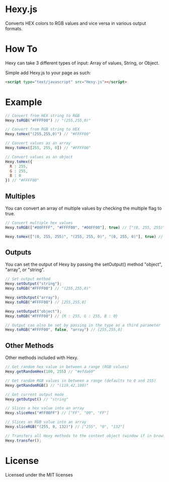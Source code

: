 Hexy.js
=======

Converts HEX colors to RGB values and vice versa in various output formats.

How To
======

Hexy can take 3 different types of input: Array of values, String, or Object.

Simple add Hexy.js to your page as such:

```html
<script type="text/javascript" src="Hexy.js"></script>
```

Example
=======

```javascript
// Convert from HEX string to RGB
Hexy.toRGB("#FFFF00") // "(255,255,0)"

// Convert from RGB string to HEX
Hexy.toHex("(255,255,0)") // "#FFFF00"

// Convert values as an array
Hexy.toHex([255, 255, 0]) // "#FFFF00"

// Convert values as an object
Hexy.toHex({
  R : 255,
  G : 255,
  B : 0
}) // "#FFFF00"
```
Multiples
---------

You can convert an array of multiple values by checking the multiple flag to true.

```javascript
// Convert multiple hex values
Hexy.toRGB(["#00FFFF", "#FFFF00", "#00FF00"], true) // ["(0, 255, 255)", "(255, 255, 0)", "(0, 255, 0)"]

Hexy.toHex(["(0, 255, 255)", "(255, 255, 0)", "(0, 255, 0)"], true) // ["#00FFFF", "#FFFF00", "#00FF00"]
```
Outputs
-------

You can set the output of Hexy by passing the setOutput() method "object", "array", or "string".

```javascript
// Set output method
Hexy.setOutput("string");
Hexy.toRGB("#FFFF00") // "(255,255,0)"

Hexy.setOutput("array");
Hexy.toRGB("#FFFF00") // [255,255,0]

Hexy.setOutput("object");
Hexy.toRGB("#FFFF00") // {R : 255, G : 255, B : 0}

// Output can also be set by passing in the type as a third parameter
Hexy.toRGB("#FFFF00", false, "array") // [255,255,0]
```
Other Methods
-------------

Other methods included with Hexy.

```javascript
// Get random hex value in between a range (RGB values)
Hexy.getRandomHex(100, 255) // "#efda69"

// Get random RGB values in between a range (defaults to 0 and 255)
Hexy.getRandomRGB() // "(119,42,100)"

// Get current output mode
Hexy.getOutput() // "string"

// Slices a hex value into an array
Hexy.sliceHex("#FF00FF") // ["FF", "00", "FF"]

// Slices an RGB value into an array
Hexy.sliceRGB("(255, 0, 132)") // ["255", "0", "132"]

// Transfers all Hexy methods to the context object (window if in browser)
Hexy.transfer();
```

License
=======

Licensed under the MIT licenses